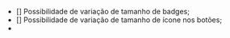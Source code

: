- [] Possibilidade de variação de tamanho de badges;
- [] Possibilidade de variação de tamanho de ícone nos botões;
- 
